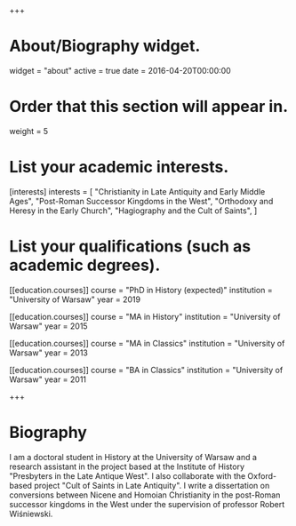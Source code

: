 +++
# About/Biography widget.
widget = "about"
active = true
date = 2016-04-20T00:00:00

# Order that this section will appear in.
weight = 5

# List your academic interests.
[interests]
  interests = [
    "Christianity in Late Antiquity and Early Middle Ages",
    "Post-Roman Successor Kingdoms in the West",
    "Orthodoxy and Heresy in the Early Church",
    "Hagiography and the Cult of Saints",
  ]

# List your qualifications (such as academic degrees).
[[education.courses]]
  course = "PhD in History (expected)"
  institution = "University of Warsaw"
  year = 2019

[[education.courses]]
  course = "MA in History"
  institution = "University of Warsaw"
  year = 2015
  
[[education.courses]]
  course = "MA in Classics"
  institution = "University of Warsaw"
  year = 2013

[[education.courses]]
  course = "BA in Classics"
  institution = "University of Warsaw"
  year = 2011
 
+++

# Biography

I am a doctoral student in History at the University of Warsaw and a research assistant in the project based at the Institute of History "Presbyters in the Late Antique West". I also collaborate with the Oxford-based project "Cult of Saints in Late Antiquity". I write a dissertation on conversions between Nicene and Homoian Christianity in the post-Roman successor kingdoms in the West under the supervision of professor Robert Wiśniewski.
